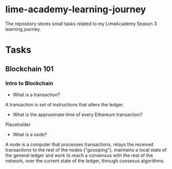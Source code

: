# lime-academy-learning-journey
The repository stores small tasks related to my LimeAcademy Season 3 learning journey.

# Tasks 
## Blockchain 101
### Intro to Blockchain
- What is a transaction?

A transaction is set of instructions that alters the ledger.

- What is the approximate time of every Ethereum transaction?

Placeholder

- What is a node?

A node is a computer that processes transactions, relays the received transactions to the rest of the nodes ("gossiping"), maintains a local state of the general ledger and work to reach a consensus with the rest of the network, over the current state of the ledger, through consesus algorithms.
